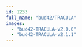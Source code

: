 ```yaml
---
id: 1233
full_name: "bud42/TRACULA"
images: 
  - "bud42-TRACULA-v2.0.0"
  - "bud42-TRACULA-v2.1.1"
---
```

